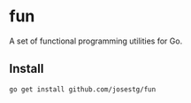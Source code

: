 # fun

A set of functional programming utilities for Go.

## Install

```shell
go get install github.com/josestg/fun
```